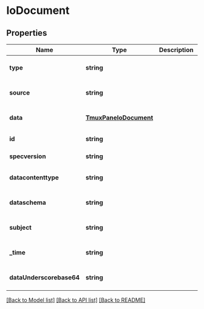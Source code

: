 # IoDocument

## Properties
Name | Type | Description | Notes
------------ | ------------- | ------------- | -------------
**type** | **string** |  | [optional] [default to null]
**source** | **string** |  | [optional] [default to null]
**data** | [**TmuxPaneIoDocument**](TmuxPaneIoDocument.md) |  | [optional] [default to null]
**id** | **string** |  | [default to null]
**specversion** | **string** |  | [default to null]
**datacontenttype** | **string** |  | [optional] [default to null]
**dataschema** | **string** |  | [optional] [default to null]
**subject** | **string** |  | [optional] [default to null]
**_time** | **string** |  | [optional] [default to null]
**dataUnderscorebase64** | **string** |  | [optional] [default to null]

[[Back to Model list]](../README.md#documentation-for-models) [[Back to API list]](../README.md#documentation-for-api-endpoints) [[Back to README]](../README.md)


